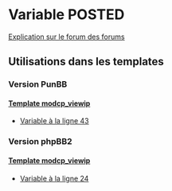 # Variable POSTED
[Explication sur le forum des forums](http://forum.forumactif.com/t294113-listing-des-variables#POSTED)
## Utilisations dans les templates
### Version PunBB
#### [Template modcp_viewip](punbb/modcp_viewip.md)
* [Variable à la ligne 43](../punbb/modcp_viewip.tpl#L43)
### Version phpBB2
#### [Template modcp_viewip](subsilver/modcp_viewip.md)
* [Variable à la ligne 24](../subsilver/modcp_viewip.tpl#L24)
